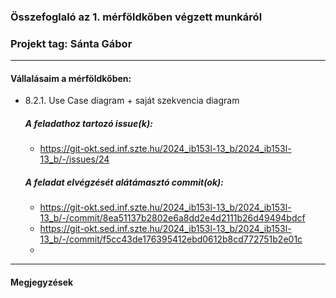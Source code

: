 ### Összefoglaló az 1. mérföldkőben végzett munkáról

### Projekt tag: Sánta Gábor

___

#### Vállalásaim a mérföldkőben: 

 - 8.2.1. Use Case diagram + saját szekvencia diagram

    ##### A feladathoz tartozó issue(k):

     - https://git-okt.sed.inf.szte.hu/2024_ib153l-13_b/2024_ib153l-13_b/-/issues/24

    ##### A feladat elvégzését alátámasztó commit(ok):

     - https://git-okt.sed.inf.szte.hu/2024_ib153l-13_b/2024_ib153l-13_b/-/commit/8ea51137b2802e6a8dd2e4d2111b26d49494bdcf
     - https://git-okt.sed.inf.szte.hu/2024_ib153l-13_b/2024_ib153l-13_b/-/commit/f5cc43de176395412ebd0612b8cd772751b2e01c
     - 
     
___

#### Megjegyzések
